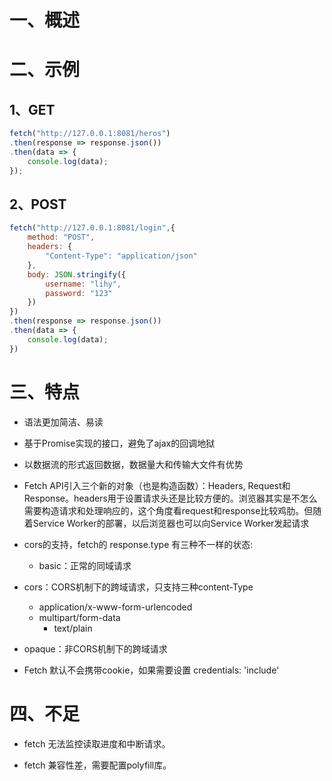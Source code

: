 # 一、概述

# 二、示例

## 1、GET

```js
fetch("http://127.0.0.1:8081/heros")
.then(response => response.json())
.then(data => {
    console.log(data);
});
```

## 2、POST

```js
fetch("http://127.0.0.1:8081/login",{
    method: "POST",
    headers: {
        "Content-Type": "application/json"
    },
    body: JSON.stringify({
        username: "lihy",
        password: "123"
    })
})
.then(response => response.json())
.then(data => {
    console.log(data);
})
```

# 三、特点

- 语法更加简洁、易读

- 基于Promise实现的接口，避免了ajax的回调地狱

- 以数据流的形式返回数据，数据量大和传输大文件有优势

- Fetch API引入三个新的对象（也是构造函数）：Headers, Request和Response。headers用于设置请求头还是比较方便的。浏览器其实是不怎么需要构造请求和处理响应的，这个角度看request和response比较鸡肋。但随着Service Worker的部署，以后浏览器也可以向Service Worker发起请求

- cors的支持，fetch的 response.type 有三种不一样的状态:

  - basic：正常的同域请求
- cors：CORS机制下的跨域请求，只支持三种content-Type
    - application/x-www-form-urlencoded
  - multipart/form-data
    - text/plain
- opaque：非CORS机制下的跨域请求
  
- Fetch 默认不会携带cookie，如果需要设置 credentials: 'include'

# 四、不足

- fetch 无法监控读取进度和中断请求。

- fetch 兼容性差，需要配置polyfill库。
